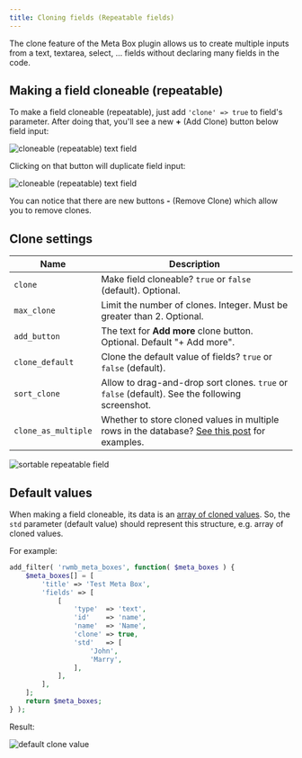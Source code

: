 ```yaml
---
title: Cloning fields (Repeatable fields)
---
```


The clone feature of the Meta Box plugin allows us to create multiple inputs from a text, textarea, select, ... fields without declaring many fields in the code.

## Making a field cloneable (repeatable)

To make a field cloneable (repeatable), just add `'clone' => true` to field's parameter. After doing that, you'll see a new **+** (Add Clone) button below field input:

![cloneable (repeatable) text field](https://i.imgur.com/p6a9Rqn.png)

Clicking on that button will duplicate field input:

![cloneable (repeatable) text field](https://i.imgur.com/PV86AgP.png)

You can notice that there are new buttons **-** (Remove Clone) which allow you to remove clones.

## Clone settings

Name|Description
---|---
`clone`|Make field cloneable? `true` or `false` (default). Optional.
`max_clone`|Limit the number of clones. Integer. Must be greater than 2. Optional.
`add_button`|The text for **Add more** clone button. Optional. Default "+ Add more".
`clone_default`|Clone the default value of fields? `true` or `false` (default).
`sort_clone`|Allow to drag-and-drop sort clones. `true` or `false` (default). See the following screenshot.
`clone_as_multiple`| Whether to store cloned values in multiple rows in the database? [See this post](https://metabox.io/introducing-clone-as-multiple-feature/) for examples.

![sortable repeatable field](https://i.imgur.com/nNzWQgO.png)

## Default values

When making a field cloneable, its data is an [array of cloned values](/database/#cloneable-fields). So, the `std` parameter (default value) should represent this structure, e.g. array of cloned values.

For example:

```php
add_filter( 'rwmb_meta_boxes', function( $meta_boxes ) {
	$meta_boxes[] = [
		'title' => 'Test Meta Box',
		'fields' => [
			[
				'type'  => 'text',
				'id'    => 'name',
				'name'  => 'Name',
				'clone' => true,
				'std'   => [
					'John',
					'Marry',
				],
			],
		],
	];
	return $meta_boxes;
} );
```

Result:

![default clone value](https://i.imgur.com/JwMMGKM.png)
